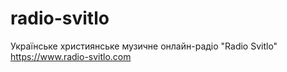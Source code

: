 # radio-svitlo
Українське християнське музичне онлайн-радіо "Radio Svitlo"
https://www.radio-svitlo.com
